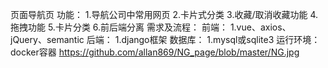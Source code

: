 页面导航页
功能：
    1.导航公司中常用网页
    2.卡片式分类
    3.收藏/取消收藏功能
    4.拖拽功能
    5.卡片分类
    6.前后端分离
需求及流程：
    前端：
        1.vue、axios、jQuery、semantic
    后端：
        1.django框架
    数据库：
        1.mysql或sqlite3
运行环境：
    docker容器
https://github.com/allan869/NG_page/blob/master/NG.jpg